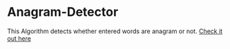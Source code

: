 # Anagram-Detector
 This Algorithm detects whether entered words are anagram or not.
<a href="https://anagram-detector.surge.sh/">Check it out here</a>

